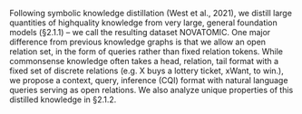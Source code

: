 Following symbolic knowledge distillation (West
et al., 2021), we distill large quantities of highquality knowledge from very large, general foundation models (§2.1.1) – we call the resulting dataset
NOVATOMIC. One major difference from previous
knowledge graphs is that we allow an open relation set, in the form of queries rather than fixed
relation tokens. While commonsense knowledge
often takes a head, relation, tail format with a
fixed set of discrete relations (e.g. X buys a lottery ticket, xWant, to win.), we propose a context,
query, inference (CQI) format with natural language queries serving as open relations. We also
analyze unique properties of this distilled knowledge in §2.1.2.
